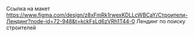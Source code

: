 Ссылка на макет https://www.figma.com/design/z8xFmRk1rwexKDLLcWBCaY/Строители-Лендинг?node-id=72-948&t=kckFsLd6zVRh1T44-0
Лендинг по поиску строителей
